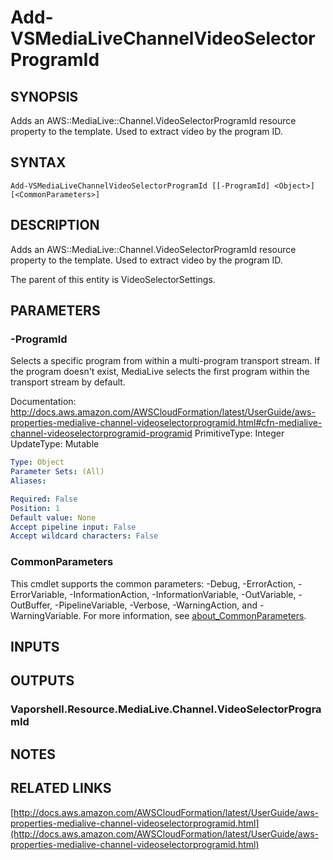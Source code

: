 # Add-VSMediaLiveChannelVideoSelectorProgramId

## SYNOPSIS
Adds an AWS::MediaLive::Channel.VideoSelectorProgramId resource property to the template.
Used to extract video by the program ID.

## SYNTAX

```
Add-VSMediaLiveChannelVideoSelectorProgramId [[-ProgramId] <Object>] [<CommonParameters>]
```

## DESCRIPTION
Adds an AWS::MediaLive::Channel.VideoSelectorProgramId resource property to the template.
Used to extract video by the program ID.

The parent of this entity is VideoSelectorSettings.

## PARAMETERS

### -ProgramId
Selects a specific program from within a multi-program transport stream.
If the program doesn't exist, MediaLive selects the first program within the transport stream by default.

Documentation: http://docs.aws.amazon.com/AWSCloudFormation/latest/UserGuide/aws-properties-medialive-channel-videoselectorprogramid.html#cfn-medialive-channel-videoselectorprogramid-programid
PrimitiveType: Integer
UpdateType: Mutable

```yaml
Type: Object
Parameter Sets: (All)
Aliases:

Required: False
Position: 1
Default value: None
Accept pipeline input: False
Accept wildcard characters: False
```

### CommonParameters
This cmdlet supports the common parameters: -Debug, -ErrorAction, -ErrorVariable, -InformationAction, -InformationVariable, -OutVariable, -OutBuffer, -PipelineVariable, -Verbose, -WarningAction, and -WarningVariable. For more information, see [about_CommonParameters](http://go.microsoft.com/fwlink/?LinkID=113216).

## INPUTS

## OUTPUTS

### Vaporshell.Resource.MediaLive.Channel.VideoSelectorProgramId
## NOTES

## RELATED LINKS

[http://docs.aws.amazon.com/AWSCloudFormation/latest/UserGuide/aws-properties-medialive-channel-videoselectorprogramid.html](http://docs.aws.amazon.com/AWSCloudFormation/latest/UserGuide/aws-properties-medialive-channel-videoselectorprogramid.html)

